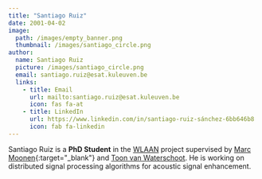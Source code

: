 ```yaml
---
title: "Santiago Ruiz"
date: 2001-04-02
image: 
  path: /images/empty_banner.png
  thumbnail: /images/santiago_circle.png
author:
  name: Santiago Ruiz
  picture: /images/santiago_circle.png
  email: santiago.ruiz@esat.kuleuven.be
  links:
    - title: Email
      url: mailto:santiago.ruiz@esat.kuleuven.be
      icon: fas fa-at    
    - title: LinkedIn
      url: https://www.linkedin.com/in/santiago-ruiz-sánchez-6bb646b8
      icon: fab fa-linkedin
---
```


Santiago Ruiz is a **PhD Student** in the [WLAAN](projects/wlaan) project supervised by [Marc Moonen](https://www.kuleuven.be/wieiswie/en/person/00012609){:target="_blank"} and [Toon van Waterschoot](toon_vanwaterschoot). He is working on distributed signal processing algorithms for acoustic signal enhancement.
